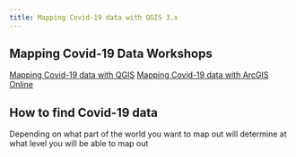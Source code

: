 ```yaml
---
title: Mapping Covid-19 data with QGIS 3.x
---
```

## Mapping Covid-19 Data Workshops

[Mapping Covid-19 data with QGIS](QGIS)
[Mapping Covid-19 data with ArcGIS Online](aol)

## How to find Covid-19 data

Depending on what part of the world you want to map out will determine at what level you will be able to map out

